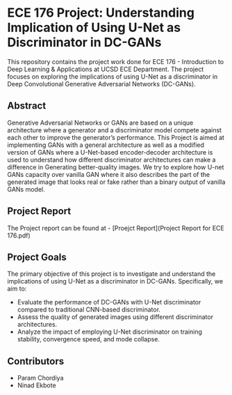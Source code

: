 # ECE 176 Project: Understanding Implication of Using U-Net as Discriminator in DC-GANs

This repository contains the project work done for ECE 176 - Introduction to Deep Learning & Applications at UCSD ECE Department. The project focuses on exploring the implications of using U-Net as a discriminator in Deep Convolutional Generative Adversarial Networks (DC-GANs).

## Abstract

Generative Adversarial Networks or GANs are based on a unique architecture where a generator and a discriminator model compete against each other to improve the generator’s performance. This Project is aimed at implementing GANs with a general architecture as well as a modified version of GANs where a U-Net-based encoder-decoder architecture is used to understand how different discriminator architectures can make a difference in Generating better-quality images. We try to explore how U-net GANs capacity over vanilla GAN where it also describes the part of the generated image that looks real or fake rather than a binary output of vanilla GANs model.

## Project Report

The Project report can be found at - [Proejct Report](Project Report for ECE 176.pdf)

## Project Goals

The primary objective of this project is to investigate and understand the implications of using U-Net as a discriminator in DC-GANs. Specifically, we aim to:

- Evaluate the performance of DC-GANs with U-Net discriminator compared to traditional CNN-based discriminator.
- Assess the quality of generated images using different discriminator architectures.
- Analyze the impact of employing U-Net discriminator on training stability, convergence speed, and mode collapse.

## Contributors

- Param Chordiya
- Ninad Ekbote 

